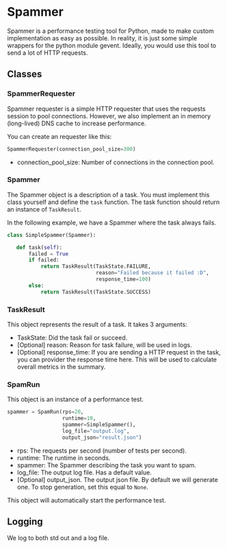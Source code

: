 # Spammer

Spammer is a performance testing tool for Python, made to make custom 
implementation as easy as possible. In reality, it is just some simple
wrappers for the python module gevent. Ideally, you would use this tool to 
send a lot of HTTP requests.

## Classes

### SpammerRequester

Spammer requester is a simple HTTP requester that uses the requests
session to pool connections. However, we also implement an in memory 
(long-lived) DNS cache to increase performance. 

You can create an requester like this:

```python 
SpammerRequester(connection_pool_size=300)
```
- connection_pool_size: Number of connections in the connection pool.

### Spammer

The Spammer object is a description of a task. You must implement
this class yourself and define the `task` function. The task function
should return an instance of `TaskResult`.

In the following example, we have a Spammer where the task always fails.
 ```python
class SimpleSpammer(Spammer):

    def task(self):
        failed = True
        if failed:
            return TaskResult(TaskState.FAILURE, 
                              reason="Failed because it failed :D", 
                              response_time=100)
        else:
            return TaskResult(TaskState.SUCCESS)
``` 

### TaskResult

This object represents the result of a task. It takes 3 arguments:

- TaskState: Did the task fail or succeed.
- [Optional] reason: Reason for task failure, will be used in logs.
- [Optional] response_time: If you are sending a HTTP request in the task, you can
provider the response time here. This will be used to calculate overall metrics in
the summary.

### SpamRun

This object is an instance of a performance test.

```python
spammer = SpamRun(rps=20, 
                  runtime=10, 
                  spammer=SimpleSpammer(), 
                  log_file="output.log",
                  output_json="result.json")
```

- rps: The requests per second (number of tests per second).
- runtime: The runtime in seconds.
- spammer: The Spammer describing the task you want to spam.
- log_file: The output log file. Has a default value.
- [Optional] output_json. The output json file. By default we will generate one.
To stop generation, set this equal to `None`.

This object will automatically start the performance test.

## Logging

We log to both std out and a log file.
